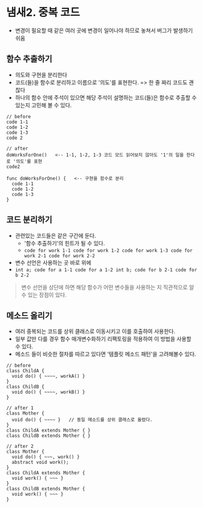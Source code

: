 # 냄새2. 중복 코드

-   변경이 필요할 때 같은 여러 곳에 변경이 일어나야 하므로 놓쳐서 버그가 발생하기 쉬움

## 함수 추출하기

-   의도와 구현을 분리한다
-   코드(들)을 함수로 분리하고 이름으로 '의도'를 표현한다. => 한 줄 짜리 코드도 괜찮다
-   하나의 함수 안에 주석이 있으면 해당 주석이 설명하는 코드(들)은 함수로 추출할 수 있는지 고민해 볼 수 있다.

```
// before
code 1-1
code 1-2
code 1-3
code 2

// after
doWorksForOne()   <-- 1-1, 1-2, 1-3 코드 모드 읽어보지 않아도 '1'의 일을 한다 로 '의도'를 표현
code2

func doWorksForOne() {   <-- 구현을 함수로 분리
  code 1-1
  code 1-2
  code 1-3
}
```

## 코드 분리하기

-   관련있는 코드들은 같은 구간에 둔다.
    -   '함수 추출하기'의 힌트가 될 수 있다.
    -   `code for work 1-1 code for work 1-2 code for work 1-3 code for work 2-1 code for work 2-2`
-   변수 선언은 사용하는 곳 바로 위에
-   `int a; code for a 1-1 code for a 1-2 int b; code for b 2-1 code for b 2-2`

> 변수 선언을 상단에 하면 해당 함수가 어떤 변수들을 사용하는 지 직관적으로 알 수 있는 장점이 있다.

## 메소드 올리기

-   여러 중복되는 코드를 상위 클래스로 이동시키고 이를 호출하여 사용한다.
-   일부 값만 다를 경우 함수 매개변수화하기 리팩토링을 적용하여 이 방법을 사용할 수 있다.
-   메소드 들이 비슷한 절차를 따르고 있다면 '템플릿 메소드 패턴'을 고려해볼수 있다.

```
// before
class ChildA {
  void do() { ~~~~, workA() }
}
class ChildB {
  void do() { ~~~~, workB() }
}

// after 1
class Mother {
  void do() { ~~~~ }   // 동일 메소드를 상위 클래스로 올렸다.
}
class ChildA extends Mother { }
class ChildB extends Mother { }

// after 2
class Mother {
  void do() { ~~~, work() }
  abstract void work();
}
class ChildA extends Mother {
  void work() { ~~~ }
}
class ChildB extends Mother {
  void work() { ~~~ }
}
```
